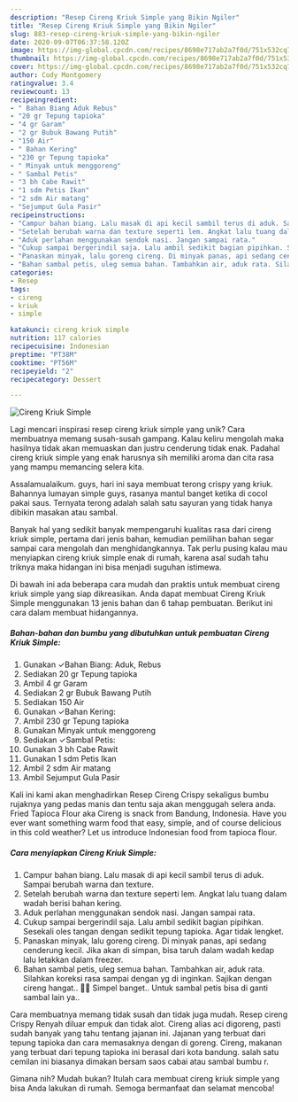 ```yaml
---
description: "Resep Cireng Kriuk Simple yang Bikin Ngiler"
title: "Resep Cireng Kriuk Simple yang Bikin Ngiler"
slug: 883-resep-cireng-kriuk-simple-yang-bikin-ngiler
date: 2020-09-07T06:37:58.120Z
image: https://img-global.cpcdn.com/recipes/8698e717ab2a7f0d/751x532cq70/cireng-kriuk-simple-foto-resep-utama.jpg
thumbnail: https://img-global.cpcdn.com/recipes/8698e717ab2a7f0d/751x532cq70/cireng-kriuk-simple-foto-resep-utama.jpg
cover: https://img-global.cpcdn.com/recipes/8698e717ab2a7f0d/751x532cq70/cireng-kriuk-simple-foto-resep-utama.jpg
author: Cody Montgomery
ratingvalue: 3.4
reviewcount: 13
recipeingredient:
- " Bahan Biang Aduk Rebus"
- "20 gr Tepung tapioka"
- "4 gr Garam"
- "2 gr Bubuk Bawang Putih"
- "150 Air"
- " Bahan Kering"
- "230 gr Tepung tapioka"
- " Minyak untuk menggoreng"
- " Sambal Petis"
- "3 bh Cabe Rawit"
- "1 sdm Petis Ikan"
- "2 sdm Air matang"
- "Sejumput Gula Pasir"
recipeinstructions:
- "Campur bahan biang. Lalu masak di api kecil sambil terus di aduk. Sampai berubah warna dan texture."
- "Setelah berubah warna dan texture seperti lem. Angkat lalu tuang dalam wadah berisi bahan kering."
- "Aduk perlahan menggunakan sendok nasi. Jangan sampai rata."
- "Cukup sampai bergerindil saja. Lalu ambil sedikit bagian pipihkan. Sesekali oles tangan dengan sedikit tepung tapioka. Agar tidak lengket."
- "Panaskan minyak, lalu goreng cireng. Di minyak panas, api sedang cenderung kecil. Jika akan di simpan, bisa taruh dalam wadah kedap lalu letakkan dalam freezer."
- "Bahan sambal petis, uleg semua bahan. Tambahkan air, aduk rata. Silahkan koreksi rasa sampai dengan yg di inginkan. Sajikan dengan cireng hangat.. 🤤🤤 Simpel banget.. Untuk sambal petis bisa di ganti sambal lain ya.."
categories:
- Resep
tags:
- cireng
- kriuk
- simple

katakunci: cireng kriuk simple 
nutrition: 117 calories
recipecuisine: Indonesian
preptime: "PT38M"
cooktime: "PT56M"
recipeyield: "2"
recipecategory: Dessert

---
```



![Cireng Kriuk Simple](https://img-global.cpcdn.com/recipes/8698e717ab2a7f0d/751x532cq70/cireng-kriuk-simple-foto-resep-utama.jpg)

Lagi mencari inspirasi resep cireng kriuk simple yang unik? Cara membuatnya memang susah-susah gampang. Kalau keliru mengolah maka hasilnya tidak akan memuaskan dan justru cenderung tidak enak. Padahal cireng kriuk simple yang enak harusnya sih memiliki aroma dan cita rasa yang mampu memancing selera kita.

Assalamualaikum. guys, hari ini saya membuat terong crispy yang kriuk. Bahannya lumayan simple guys, rasanya mantul banget ketika di cocol pakai saus. Ternyata terong adalah salah satu sayuran yang tidak hanya dibikin masakan atau sambal.

Banyak hal yang sedikit banyak mempengaruhi kualitas rasa dari cireng kriuk simple, pertama dari jenis bahan, kemudian pemilihan bahan segar sampai cara mengolah dan menghidangkannya. Tak perlu pusing kalau mau menyiapkan cireng kriuk simple enak di rumah, karena asal sudah tahu triknya maka hidangan ini bisa menjadi suguhan istimewa.


Di bawah ini ada beberapa cara mudah dan praktis untuk membuat cireng kriuk simple yang siap dikreasikan. Anda dapat membuat Cireng Kriuk Simple menggunakan 13 jenis bahan dan 6 tahap pembuatan. Berikut ini cara dalam membuat hidangannya.

<!--inarticleads1-->

##### Bahan-bahan dan bumbu yang dibutuhkan untuk pembuatan Cireng Kriuk Simple:

1. Gunakan  ✓Bahan Biang: Aduk, Rebus
1. Sediakan 20 gr Tepung tapioka
1. Ambil 4 gr Garam
1. Sediakan 2 gr Bubuk Bawang Putih
1. Sediakan 150 Air
1. Gunakan  ✓Bahan Kering:
1. Ambil 230 gr Tepung tapioka
1. Gunakan  Minyak untuk menggoreng
1. Sediakan  ✓Sambal Petis:
1. Gunakan 3 bh Cabe Rawit
1. Gunakan 1 sdm Petis Ikan
1. Ambil 2 sdm Air matang
1. Ambil Sejumput Gula Pasir


Kali ini kami akan menghadirkan Resep Cireng Crispy sekaligus bumbu rujaknya yang pedas manis dan tentu saja akan menggugah selera anda. Fried Tapioca Flour aka Cireng is snack from Bandung, Indonesia. Have you ever want something warm food that easy, simple, and of course delicious in this cold weather? Let us introduce Indonesian food from tapioca flour. 

<!--inarticleads2-->

##### Cara menyiapkan Cireng Kriuk Simple:

1. Campur bahan biang. Lalu masak di api kecil sambil terus di aduk. Sampai berubah warna dan texture.
1. Setelah berubah warna dan texture seperti lem. Angkat lalu tuang dalam wadah berisi bahan kering.
1. Aduk perlahan menggunakan sendok nasi. Jangan sampai rata.
1. Cukup sampai bergerindil saja. Lalu ambil sedikit bagian pipihkan. Sesekali oles tangan dengan sedikit tepung tapioka. Agar tidak lengket.
1. Panaskan minyak, lalu goreng cireng. Di minyak panas, api sedang cenderung kecil. Jika akan di simpan, bisa taruh dalam wadah kedap lalu letakkan dalam freezer.
1. Bahan sambal petis, uleg semua bahan. Tambahkan air, aduk rata. Silahkan koreksi rasa sampai dengan yg di inginkan. Sajikan dengan cireng hangat.. 🤤🤤 Simpel banget.. Untuk sambal petis bisa di ganti sambal lain ya..


Cara membuatnya memang tidak susah dan tidak juga mudah. Resep cireng Crispy Renyah diluar empuk dan tidak alot. Cireng alias aci digoreng, pasti sudah banyak yang tahu tentang jajanan ini. Jajanan yang terbuat dari tepung tapioka dan cara memasaknya dengan di goreng. Cireng, makanan yang terbuat dari tepung tapioka ini berasal dari kota bandung. salah satu cemilan ini biasanya dimakan bersam saos cabai atau sambal bumbu r. 

Gimana nih? Mudah bukan? Itulah cara membuat cireng kriuk simple yang bisa Anda lakukan di rumah. Semoga bermanfaat dan selamat mencoba!
